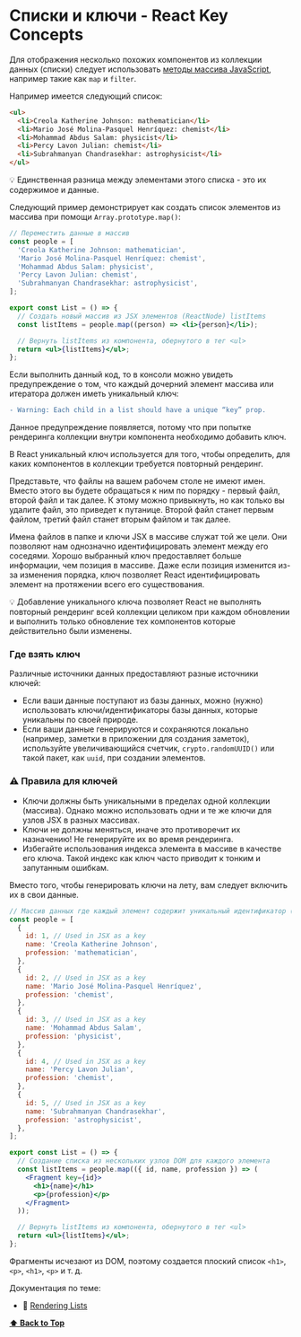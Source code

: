 # Списки и ключи - React Key Concepts

Для отображения несколько похожих компонентов из коллекции данных (списки) следует использовать [методы массива JavaScript](https://developer.mozilla.org/en-US/docs/Web/JavaScript/Reference/Global_Objects/Array), например такие как `map` и `filter`.

Например имеется следующий список:

```html
<ul>
  <li>Creola Katherine Johnson: mathematician</li>
  <li>Mario José Molina-Pasquel Henríquez: chemist</li>
  <li>Mohammad Abdus Salam: physicist</li>
  <li>Percy Lavon Julian: chemist</li>
  <li>Subrahmanyan Chandrasekhar: astrophysicist</li>
</ul>
```

💡 Единственная разница между элементами этого списка - это их содержимое и данные.

Следующий пример демонстрирует как создать список элементов из массива при помощи `Array.prototype.map()`:

```jsx
// Переместить данные в массив
const people = [
  'Creola Katherine Johnson: mathematician',
  'Mario José Molina-Pasquel Henríquez: chemist',
  'Mohammad Abdus Salam: physicist',
  'Percy Lavon Julian: chemist',
  'Subrahmanyan Chandrasekhar: astrophysicist',
];

export const List = () => {
  // Создать новый массив из JSX элементов (ReactNode) listItems
  const listItems = people.map((person) => <li>{person}</li>);

  // Вернуть listItems из компонента, обернутого в тег <ul>
  return <ul>{listItems}</ul>;
};
```

Если выполнить данный код, то в консоли можно увидеть предупреждение о том, что каждый дочерний элемент массива или итератора должен иметь уникальный ключ:

```diff
- Warning: Each child in a list should have a unique “key” prop.
```

Данное предупреждение появляется, потому что при попытке рендеринга коллекции внутри компонента необходимо добавить ключ.

В React уникальный ключ используется для того, чтобы определить, для каких компонентов в коллекции требуется повторный рендеринг.

Представьте, что файлы на вашем рабочем столе не имеют имен. Вместо этого вы будете обращаться к ним по порядку - первый файл, второй файл и так далее. К этому можно привыкнуть, но как только вы удалите файл, это приведет к путанице. Второй файл станет первым файлом, третий файл станет вторым файлом и так далее.

Имена файлов в папке и ключи JSX в массиве служат той же цели. Они позволяют нам однозначно идентифицировать элемент между его соседями. Хорошо выбранный ключ предоставляет больше информации, чем позиция в массиве. Даже если позиция изменится из-за изменения порядка, ключ позволяет React идентифицировать элемент на протяжении всего его существования.

💡 Добавление уникального ключа позволяет React не выполнять повторный рендеринг всей коллекции целиком при каждом обновлении и выполнить только обновление тех компонентов которые действительно были изменены.

### Где взять ключ

Различные источники данных предоставляют разные источники ключей:

- Если ваши данные поступают из базы данных, можно (нужно) использовать ключи/идентификаторы базы данных, которые уникальны по своей природе.
- Если ваши данные генерируются и сохраняются локально (например, заметки в приложении для создания заметок), используйте увеличивающийся счетчик, `crypto.randomUUID()` или такой пакет, как `uuid`, при создании элементов.

### ⚠️ Правила для ключей

- Ключи должны быть уникальными в пределах одной коллекции (массива). Однако можно использовать одни и те же ключи для узлов JSX в разных массивах.
- Ключи не должны меняться, иначе это противоречит их назначению! Не генерируйте их во время рендеринга.
- Избегайте использования индекса элемента в массиве в качестве его ключа. Такой индекс как ключ часто приводит к тонким и запутанным ошибкам.

Вместо того, чтобы генерировать ключи на лету, вам следует включить их в свои данные.

```jsx
// Массив данных где каждый элемент содержит уникальный идентификатор (id)
const people = [
  {
    id: 1, // Used in JSX as a key
    name: 'Creola Katherine Johnson',
    profession: 'mathematician',
  },
  {
    id: 2, // Used in JSX as a key
    name: 'Mario José Molina-Pasquel Henríquez',
    profession: 'chemist',
  },
  {
    id: 3, // Used in JSX as a key
    name: 'Mohammad Abdus Salam',
    profession: 'physicist',
  },
  {
    id: 4, // Used in JSX as a key
    name: 'Percy Lavon Julian',
    profession: 'chemist',
  },
  {
    id: 5, // Used in JSX as a key
    name: 'Subrahmanyan Chandrasekhar',
    profession: 'astrophysicist',
  },
];

export const List = () => {
  // Создание списка из нескольких узлов DOM для каждого элемента
  const listItems = people.map(({ id, name, profession }) => (
    <Fragment key={id}>
      <h1>{name}</h1>
      <p>{profession}</p>
    </Fragment>
  ));

  // Вернуть listItems из компонента, обернутого в тег <ul>
  return <ul>{listItems}</ul>;
};
```

Фрагменты исчезают из DOM, поэтому создается плоский список `<h1>`, `<p>`, `<h1>`, `<p>` и т. д.

Документация по теме:

- 🔗 [Rendering Lists](https://react.dev/learn/rendering-lists)

**[⬆ Back to Top](#списки-и-ключи---react-key-concepts)**
